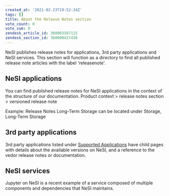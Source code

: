```yaml
---
created_at: '2021-02-23T19:52:34Z'
tags: []
title: About the Release Notes section
vote_count: 0
vote_sum: 0
zendesk_article_id: 360003507115
zendesk_section_id: 360000437436
---
```


NeSI publishes release notes for applications, 3rd party applications
and NeSI services. This section will function as a directory to find all
published release note articles with the label 'releasenote'.

## NeSI applications

You can find published release notes for NeSI applications in the
context of the structure of our documentation.
Product context &gt; release notes section &gt; versioned release note

Example: Release Notes Long-Term Storage can
be located under Storage, Long-Term Storage

## 3rd party applications

3rd party applications listed under [Supported Applications](../../Scientific_Computing/Supported_Applications/index.md)
have child pages with details about the available versions on NeSI, and
a reference to the vedor release notes or documentation.

## NeSI services

Jupyter on NeSI is a recent example of a service composed of multiple
components and dependencies that NeSI maintains.
